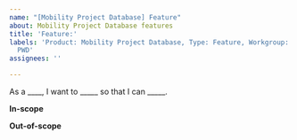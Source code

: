 ```yaml
---
name: "[Mobility Project Database] Feature"
about: Mobility Project Database features
title: 'Feature:'
labels: 'Product: Mobility Project Database, Type: Feature, Workgroup: ATD, Workgroup:
  PWD'
assignees: ''

---
```


As a ____, I want to _____ so that I can _____.


**In-scope**


**Out-of-scope**
